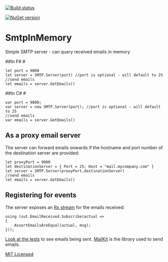 [![Build status](https://ci.appveyor.com/api/projects/status/64aw6gj1onwdu60d/branch/master?svg=true)](https://ci.appveyor.com/project/NickLydon/smtpinmemory/branch/master)

[![NuGet version](https://badge.fury.io/nu/SmtpInMemory.svg)](https://badge.fury.io/nu/SmtpInMemory)


# SmtpInMemory
Simple SMTP server - can query received emails in memory

##In F# #

    let port = 9000
    let server = SMTP.Server(port) //port is optional - will default to 25
    //send emails
    let emails = server.GetEmails()

##In C# #

    var port = 9000;
    var server = new SMTP.Server(port); //port is optional - will default to 25
    //send emails
    var emails = server.GetEmails()

## As a proxy email server
The server can forward emails onwards if the hostname and port number of the destination server are provided:

    let proxyPort = 9000
    let destinationServer = { Port = 25; Host = "mail.mycompany.com" }
    let server = SMTP.Server(proxyPort,destinationServer)
    //send emails
    let emails = server.GetEmails()
    
## Registering for events
The server exposes an [Rx stream](https://github.com/Reactive-Extensions/Rx.NET) for the emails received:

    using (sut.EmailReceived.Subscribe(actual =>
    {
        AssertEmailsAreEqual(actual, msg);
    }));


[Look at the tests](https://github.com/NickLydon/SmtpInMemory/blob/master/Tests/ServerTests.cs) to see emails being sent. [MailKit](https://github.com/jstedfast/MailKit) is the library used to send emails.

[MIT Licensed](https://opensource.org/licenses/MIT)
